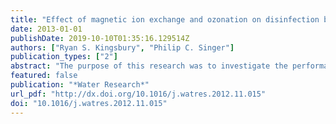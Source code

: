 ```yaml
---
title: "Effect of magnetic ion exchange and ozonation on disinfection by-product formation"
date: 2013-01-01
publishDate: 2019-10-10T01:35:16.129514Z
authors: ["Ryan S. Kingsbury", "Philip C. Singer"]
publication_types: ["2"]
abstract: "The purpose of this research was to investigate the performance of treatment with magnetic ion exchange (MIEX) resin followed by ozonation in achieving disinfection goals while controlling bromate and chlorinated disinfection by-product (DBP) formation. Three water samples were collected from raw water supplies impacted by the San Francisco Bay Delta to represent the varying levels of bromide and total organic carbon (TOC) that occur throughout the year. A fourth water was prepared by spiking bromide into a portion of one of the samples. Samples of each water were pre-treated with alum or virgin MIEX resin, and the raw and treated waters were subsequently ozonated under semi-batch conditions to assess the impact of treatment on ozone demand, ozone exposure for disinfection (“CT”), and bromate formation. Finally, aliquots of raw, coagulated, resin-treated, and ozonated waters were chlorinated in order to measure trihalomethane formation potential (THMFP). In the waters studied, MIEX resin removed 41–68% of raw water TOC, compared to 12–44% for alum. MIEX resin also reduced the bromide concentration by 20–50%. The removal of TOC by alum and MIEX resin significantly reduced the ozone demand of all waters studied, resulting in higher dissolved ozone concentrations and CT values for a given amount of ozone transferred into solution. For a given level of disinfection (CT), the amount of bromate produced by ozonation of MIEX-treated waters was similar to or slightly less than that of raw water and significantly less than that of alum-treated water. MIEX resin removed 39–85% of THMFP compared to 16–56% removal by alum. Ozonation reduced THMFP by 35–45% in all cases. This work indicates that in bromide-rich waters in which ozone disinfection is used, MIEX resin is a more appropriate treatment than alum for the removal of organic carbon, as it achieves superior TOC and THM precursor removal and decreases the production of bromate from ozone."
featured: false
publication: "*Water Research*"
url_pdf: "http://dx.doi.org/10.1016/j.watres.2012.11.015"
doi: "10.1016/j.watres.2012.11.015"
---
```



